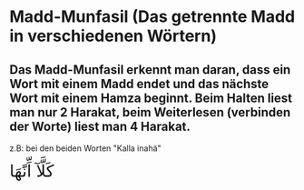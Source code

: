 # Madd-Munfasil (Das getrennte Madd in verschiedenen Wörtern)

## Das Madd-Munfasil erkennt man daran, dass ein Wort mit einem Madd endet und das nächste Wort mit einem Hamza beginnt. Beim Halten liest man nur 2 Harakat, beim Weiterlesen (verbinden der Worte) liest man 4 Harakat.

z.B: bei den beiden Worten "Kalla inahä"

<span style="font-size: 22pt">كَلَّآ اِّنًَهَا</span>
